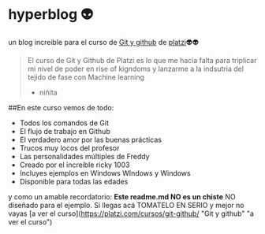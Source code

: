 # hyperblog 👽
un blog increible para el curso de [Git y github](https://platzi.com/cursos/git-github/ "Git y github") de [platzi](http://platzi.com "platzi ")👽👽
> El curso de Git y Github de Platzi es lo que me hacia falta para triplicar mi nivel de poder en rise of kigndoms y lanzarme a la indsutria del tejido de fase con Machine learning
> - niñita

##En este curso vemos de todo: 
- Todos los comandos de Git
- El flujo de trabajo en Github
- El verdadero amor por las buenas prácticas
- Trucos muy locos del profesor
- Las personalidades múltiples de Freddy
- Creado por el increible ricky 1003
- Incluyes ejemplos en Windows WIndows y Windows
- Disponible para todas las edades

y como un amable recordatorio: **Este readme.md NO es un chiste** NO diseñado para el ejemplo. Si llegas acá TOMATELO EN SERIO y mejor no vayas [a ver el curso](https://platzi.com/cursos/git-github/ "Git y github" "a ver el curso")